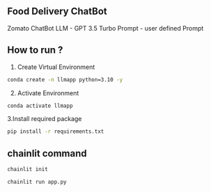 ## Food Delivery ChatBot
Zomato ChatBot
LLM - GPT 3.5 Turbo
Prompt - user defined Prompt


## How to run ?
1. Create Virtual Environment
```bash
conda create -n llmapp python=3.10 -y

```

2. Activate Environment
```bash
conda activate llmapp
```

3.Install required package
```bash
pip install -r requirements.txt
```

## chainlit command
```bash
chainlit init
```

```bash
chainlit run app.py
```